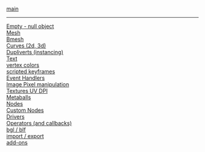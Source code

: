 [main](https://github.com/zeffii/BlenderPythonRecipes/wiki)  
______
[Empty - null object](Empty-(null-object))  
[Mesh](Mesh)  
[Bmesh](BMesh)  
[Curves (2d, 3d)](Curves)  
[Dupliverts (instancing)](Dupliverts)  
[Text](http://www)  
[vertex colors](http://www)  
[scripted keyframes](http://www)  
[Event Handlers](http://www)  
[Image Pixel manipulation](http://www)  
[Textures UV DPI](UV---DPI-(variable-or-homogeneous))  
[Metaballs](http://www)  
[Nodes](http://www)  
[Custom Nodes](http://www)  
[Drivers](Drivers)  
[Operators (and callbacks)](http://www)  
[bgl / blf](http://www)  
[import / export](http://www)  
[add-ons](http://www)  
